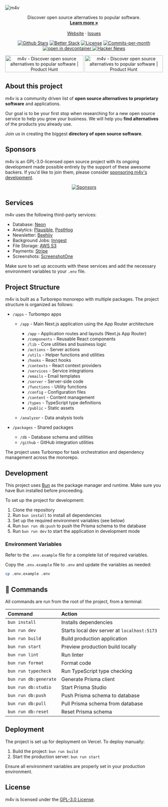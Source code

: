 ![m4v](https://m4v.co/opengraph.png)

<p align="center"></p>

<p align="center">
  Discover open source alternatives to popular software.
  <br>
  <a href="https://m4v.co"><strong>Learn more »</strong></a>
  <br />
  <br />
  <a href="https://m4v.co">Website</a>
  ·
  <a href="https://github.com/piotrkulpinski/m4v/issues">Issues</a>
</p>

<p align="center">
   <a href="https://github.com/piotrkulpinski/m4v/stargazers"><img src="https://img.shields.io/github/stars/piotrkulpinski/m4v" alt="Github Stars"></a>
   <a href="https://uptime.betterstack.com/?utm_source=status_badge"><img src="https://uptime.betterstack.com/status-badges/v1/monitor/1lyos.svg" alt="Better Stack"></a>
   <a href="https://github.com/piotrkulpinski/m4v/blob/main/LICENSE"><img src="https://img.shields.io/github/license/piotrkulpinski/m4v" alt="License"></a>
   <a href="https://github.com/piotrkulpinski/m4v/pulse"><img src="https://img.shields.io/github/commit-activity/m/piotrkulpinski/m4v" alt="Commits-per-month"></a>
   <a href="https://vscode.dev/redirect?url=vscode://ms-vscode-remote.remote-containers/cloneInVolume?url=https://github.com/piotrkulpinski/m4v">
   <img alt="open in devcontainer" src="https://img.shields.io/static/v1?label=Dev%20Containers&message=Enabled&color=blue&logo=visualstudiocode" />
   </a>
   <a href="https://news.ycombinator.com/item?id=39639386"><img src="https://img.shields.io/badge/Hacker%20News-156-%23FF6600" alt="Hacker News"></a>
</p>

<p align="center">
  <a href="https://www.producthunt.com/posts/m4v?utm_source=badge-top-post-badge&utm_medium=badge&utm_souce=badge-m4v" target="_blank"><img src="https://api.producthunt.com/widgets/embed-image/v1/top-post-badge.svg?post_id=443404&theme=light&period=daily" alt="m4v - Discover open source alternatives to popular software | Product Hunt" style="width: 250px; height: 54px;" width="250" height="54" /></a>
  <a href="https://www.producthunt.com/posts/m4v?utm_source=badge-featured&utm_medium=badge&utm_souce=badge-m4v" target="_blank"><img src="https://api.producthunt.com/widgets/embed-image/v1/featured.svg?post_id=443404&theme=light" alt="m4v - Discover open source alternatives to popular software | Product Hunt" style="width: 250px; height: 54px;" width="250" height="54" /></a>
</p>

## About this project

m4v is a community driven list of **open source alternatives to proprietary software** and applications.

Our goal is to be your first stop when researching for a new open source service to help you grow your business. We will help you **find alternatives** of the products you already use.

Join us in creating the biggest **directory of open source software**.

## Sponsors

m4v is an GPL-3.0-licensed open source project with its ongoing development made possible entirely by the support of these awesome backers. If you'd like to join them, please consider [sponsoring m4v's development](https://m4v.co/advertise).

<p align="center">
  <a target="_blank" href="https://m4v.co/advertise#advertisers">
    <img alt="Sponsors" src="https://m4v.co/advertisers/advertisers.webp">
  </a>
</p>

## Services

m4v uses the following third-party services:

- Database: [Neon](https://neon.tech)
- Analytics: [Plausible](https://plausible.io), [PostHog](https://posthog.com)
- Newsletter: [Beehiiv](https://go.m4v.co/beehiiv)
- Background Jobs: [Inngest](https://inngest.com)
- File Storage: [AWS S3](https://aws.amazon.com/s3)
- Payments: [Stripe](https://stripe.com)
- Screenshots: [ScreenshotOne](https://go.m4v.co/screenshotone)

Make sure to set up accounts with these services and add the necessary environment variables to your `.env` file.

## Project Structure

m4v is built as a Turborepo monorepo with multiple packages. The project structure is organized as follows:

- `/apps` - Turborepo apps
  - `/app` - Main Next.js application using the App Router architecture
    - `/app` - Application routes and layouts (Next.js App Router)
    - `/components` - Reusable React components
    - `/lib` - Core utilities and business logic
    - `/actions` - Server actions
    - `/utils` - Helper functions and utilities
    - `/hooks` - React hooks
    - `/contexts` - React context providers
    - `/services` - Service integrations
    - `/emails` - Email templates
    - `/server` - Server-side code
    - `/functions` - Utility functions
    - `/config` - Configuration files
    - `/content` - Content management
    - `/types` - TypeScript type definitions
    - `/public` - Static assets

  - `/analyzer` - Data analysis tools

- `/packages` - Shared packages
  - `/db` - Database schema and utilities
  - `/github` - GitHub integration utilities

The project uses Turborepo for task orchestration and dependency management across the monorepo.

## Development

This project uses [Bun](https://bun.sh/) as the package manager and runtime. Make sure you have Bun installed before proceeding.

To set up the project for development:

1. Clone the repository
2. Run `bun install` to install all dependencies
3. Set up the required environment variables (see below)
4. Run `bun run db:push` to push the Prisma schema to the database
5. Run `bun run dev` to start the application in development mode

### Environment Variables

Refer to the `.env.example` file for a complete list of required variables.

Copy the `.env.example` file to `.env` and update the variables as needed:

```bash
cp .env.example .env
```

## 🧞 Commands

All commands are run from the root of the project, from a terminal:

| Command           | Action                                           |
| :---------------- | :----------------------------------------------- |
| `bun install`     | Installs dependencies                            |
| `bun run dev`     | Starts local dev server at `localhost:5173`      |
| `bun run build`   | Build production application                     |
| `bun run start`   | Preview production build locally                 |
| `bun run lint`    | Run linter                                       |
| `bun run format`  | Format code                                      |
| `bun run typecheck` | Run TypeScript type checking                   |
| `bun run db:generate` | Generate Prisma client                       |
| `bun run db:studio` | Start Prisma Studio                           |
| `bun run db:push` | Push Prisma schema to database                  |
| `bun run db:pull` | Pull Prisma schema from database                |
| `bun run db:reset` | Reset Prisma schema                            |

## Deployment

The project is set up for deployment on Vercel. To deploy manually:

1. Build the project: `bun run build`
2. Start the production server: `bun run start`

Ensure all environment variables are properly set in your production environment.

## License

m4v is licensed under the [GPL-3.0 License](LICENSE).
